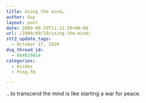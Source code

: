```yaml
---
title: Using the mind…
author: Guy
layout: post
date: 2009-09-29T11:11:59+00:00
url: /2009/09/29/using-the-mind/
stt2_update_tags:
  - October 17, 2010
dsq_thread_id:
  - 664029414
categories:
  - Asides
  - Ping.fm

---
```

&#8230;to transcend the mind is like starting a war for peace.